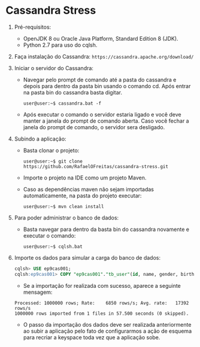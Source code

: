 # Cassandra Stress 

1. Pré-requisitos:

    -  OpenJDK 8 ou Oracle Java Platform, Standard Edition 8 (JDK).
    -  Python 2.7 para uso do cqlsh.
    
2. Faça instalação do Cassandra:
`https://cassandra.apache.org/download/`

3. Iniciar o servidor do Cassandra:
    - Navegar pelo prompt de comando até a pasta do cassandra e depois para dentro da pasta bin usando o 
      comando cd. Após entrar na pasta bin do cassandra basta digitar.

      ```console
      user@user:~$ cassandra.bat -f
      ```

   - Após executar o comando o servidor estaria ligado e você deve manter a janela do prompt de comando aberta. 
     Caso você fechar a janela do prompt de comando, o servidor sera desligado.  

4. Subindo a aplicação:
   - Basta clonar o projeto:
   
     ```console
     user@user:~$ git clone https://github.com/RafaelOFreitas/cassandra-stress.git
     ```
   
   - Importe o projeto na IDE como um projeto Maven.
   - Caso as dependências maven não sejam importadas automaticamente, na pasta do projeto executar:
      
     ```console
     user@user:~$ mvn clean install
     ```
        
5. Para poder administrar o banco de dados:
   - Basta navegar para dentro da basta bin do cassandra novamente e executar o comando:

     ```console
     user@user:~$ cqlsh.bat
     ```

6. Importe os dados para simular a carga do banco de dados:

    ```SQl
    cqlsh> USE ep9cas001;
    cqlsh:ep9cas001> COPY "ep9cas001"."tb_user"(id, name, gender, birthday, city) FROM '/cassandra-stress/data.csv' WITH DELIMITER = ',' AND HEADER = TRUE;
    ```
   
    - Se a importação for realizada com sucesso, aparece a seguinte mensagem:
    
    ```
   Processed: 1000000 rows; Rate:    6850 rows/s; Avg. rate:   17392 rows/s
   1000000 rows imported from 1 files in 57.500 seconds (0 skipped).
    ```
    
    - O passo da importação dos dados deve ser realizada anteriormente ao subir a aplicação pelo fato
    de configurarmos a ação de esquema para recriar a keyspace toda vez que a aplicação sobe.
    